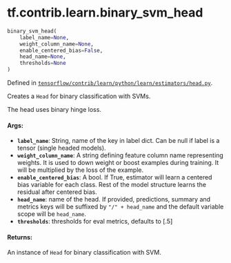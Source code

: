 <div itemscope itemtype="http://developers.google.com/ReferenceObject">
<meta itemprop="name" content="tf.contrib.learn.binary_svm_head" />
</div>

# tf.contrib.learn.binary_svm_head

``` python
binary_svm_head(
    label_name=None,
    weight_column_name=None,
    enable_centered_bias=False,
    head_name=None,
    thresholds=None
)
```



Defined in [`tensorflow/contrib/learn/python/learn/estimators/head.py`](https://www.tensorflow.org/code/tensorflow/contrib/learn/python/learn/estimators/head.py).

Creates a `Head` for binary classification with SVMs.

The head uses binary hinge loss.

#### Args:

* <b>`label_name`</b>: String, name of the key in label dict. Can be null if label
    is a tensor (single headed models).
* <b>`weight_column_name`</b>: A string defining feature column name representing
    weights. It is used to down weight or boost examples during training. It
    will be multiplied by the loss of the example.
* <b>`enable_centered_bias`</b>: A bool. If True, estimator will learn a centered
    bias variable for each class. Rest of the model structure learns the
    residual after centered bias.
* <b>`head_name`</b>: name of the head. If provided, predictions, summary and metrics
    keys will be suffixed by `"/" + head_name` and the default variable scope
    will be `head_name`.
* <b>`thresholds`</b>: thresholds for eval metrics, defaults to [.5]


#### Returns:

  An instance of `Head` for binary classification with SVM.